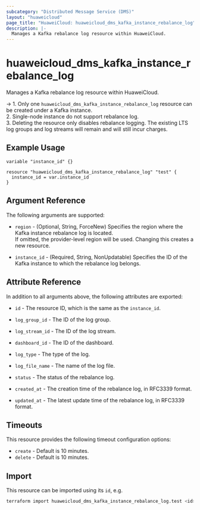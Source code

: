 ```yaml
---
subcategory: "Distributed Message Service (DMS)"
layout: "huaweicloud"
page_title: "HuaweiCloud: huaweicloud_dms_kafka_instance_rebalance_log"
description: |-
  Manages a Kafka rebalance log resource within HuaweiCloud.
---
```


# huaweicloud_dms_kafka_instance_rebalance_log

Manages a Kafka rebalance log resource within HuaweiCloud.

-> 1. Only one `huaweicloud_dms_kafka_instance_rebalance_log` resource can be created under a Kafka instance.
   <br>2. Single-node instance do not support rebalance log.
   <br>3. Deleting the resource only disables rebalance logging. The existing LTS log groups and log streams will
   remain and will still incur charges.

## Example Usage

```hcl
variable "instance_id" {}

resource "huaweicloud_dms_kafka_instance_rebalance_log" "test" {
  instance_id = var.instance_id
}
```

## Argument Reference

The following arguments are supported:

* `region` - (Optional, String, ForceNew) Specifies the region where the Kafka instance rebalance log is located.  
  If omitted, the provider-level region will be used. Changing this creates a new resource.

* `instance_id` - (Required, String, NonUpdatable) Specifies the ID of the Kafka instance to which the
  rebalance log belongs.

## Attribute Reference

In addition to all arguments above, the following attributes are exported:

* `id` - The resource ID, which is the same as the `instance_id`.

* `log_group_id` - The ID of the log group.

* `log_stream_id` - The ID of the log stream.

* `dashboard_id` - The ID of the dashboard.

* `log_type` - The type of the log.

* `log_file_name` - The name of the log file.

* `status` - The status of the rebalance log.

* `created_at` - The creation time of the rebalance log, in RFC3339 format.

* `updated_at` - The latest update time of the rebalance log, in RFC3339 format.

## Timeouts

This resource provides the following timeout configuration options:

* `create` - Default is 10 minutes.
* `delete` - Default is 10 minutes.

## Import

This resource can be imported using its `id`, e.g.

```bash
terraform import huaweicloud_dms_kafka_instance_rebalance_log.test <id>
```
